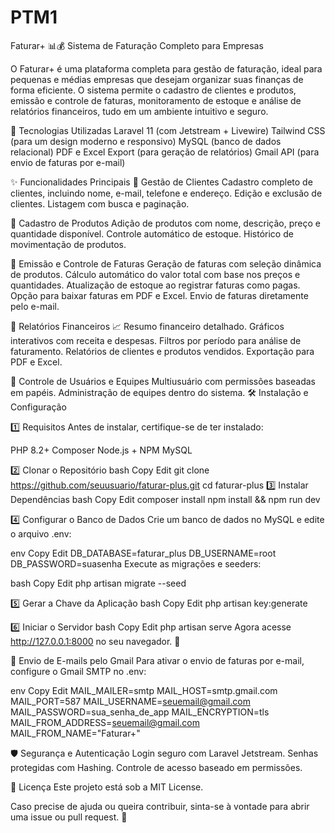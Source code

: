 # PTM1


Faturar+ 📊💰
Sistema de Faturação Completo para Empresas

O Faturar+ é uma plataforma completa para gestão de faturação, ideal para pequenas e médias empresas que desejam organizar suas finanças de forma eficiente. O sistema permite o cadastro de clientes e produtos, emissão e controle de faturas, monitoramento de estoque e análise de relatórios financeiros, tudo em um ambiente intuitivo e seguro.

🚀 Tecnologias Utilizadas
Laravel 11 (com Jetstream + Livewire)
Tailwind CSS (para um design moderno e responsivo)
MySQL (banco de dados relacional)
PDF e Excel Export (para geração de relatórios)
Gmail API (para envio de faturas por e-mail)



✨ Funcionalidades Principais
🔹 Gestão de Clientes
Cadastro completo de clientes, incluindo nome, e-mail, telefone e endereço.
Edição e exclusão de clientes.
Listagem com busca e paginação.


🔹 Cadastro de Produtos
Adição de produtos com nome, descrição, preço e quantidade disponível.
Controle automático de estoque.
Histórico de movimentação de produtos.


🔹 Emissão e Controle de Faturas
Geração de faturas com seleção dinâmica de produtos.
Cálculo automático do valor total com base nos preços e quantidades.
Atualização de estoque ao registrar faturas como pagas.
Opção para baixar faturas em PDF e Excel.
Envio de faturas diretamente pelo e-mail.


🔹 Relatórios Financeiros 📈
Resumo financeiro detalhado.
Gráficos interativos com receita e despesas.
Filtros por período para análise de faturamento.
Relatórios de clientes e produtos vendidos.
Exportação para PDF e Excel.


🔹 Controle de Usuários e Equipes
Multiusuário com permissões baseadas em papéis.
Administração de equipes dentro do sistema.
🛠️ Instalação e Configuração




1️⃣ Requisitos
Antes de instalar, certifique-se de ter instalado:

PHP 8.2+
Composer
Node.js + NPM
MySQL


2️⃣ Clonar o Repositório
bash
Copy
Edit
git clone https://github.com/seuusuario/faturar-plus.git
cd faturar-plus
3️⃣ Instalar Dependências
bash
Copy
Edit
composer install
npm install && npm run dev


4️⃣ Configurar o Banco de Dados
Crie um banco de dados no MySQL e edite o arquivo .env:

env
Copy
Edit
DB_DATABASE=faturar_plus
DB_USERNAME=root
DB_PASSWORD=suasenha
Execute as migrações e seeders:

bash
Copy
Edit
php artisan migrate --seed


5️⃣ Gerar a Chave da Aplicação
bash
Copy
Edit
php artisan key:generate



6️⃣ Iniciar o Servidor
bash
Copy
Edit
php artisan serve
Agora acesse http://127.0.0.1:8000 no seu navegador. 🚀

📩 Envio de E-mails pelo Gmail
Para ativar o envio de faturas por e-mail, configure o Gmail SMTP no .env:

env
Copy
Edit
MAIL_MAILER=smtp
MAIL_HOST=smtp.gmail.com
MAIL_PORT=587
MAIL_USERNAME=seuemail@gmail.com
MAIL_PASSWORD=sua_senha_de_app
MAIL_ENCRYPTION=tls
MAIL_FROM_ADDRESS=seuemail@gmail.com
MAIL_FROM_NAME="Faturar+"


🛡️ Segurança e Autenticação
Login seguro com Laravel Jetstream.
Senhas protegidas com Hashing.
Controle de acesso baseado em permissões.



📜 Licença
Este projeto está sob a MIT License.

Caso precise de ajuda ou queira contribuir, sinta-se à vontade para abrir uma issue ou pull request. 🚀


